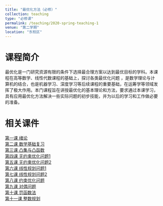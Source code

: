 ```yaml
---
title: "最优化方法（必修）"
collection: teaching
type: "必修课"
permalink: /teaching/2020-spring-teaching-1
venue: "第二学期"
location: "东校区"
---
```


课程简介
======
最优化是一门研究资源有限的条件下选择最合理方案以达到最优目标的学科。本课程在高等数学、线性代数课程的基础上，探讨各类最优化问题 ，是数学理论与计算机的结合，也是机器学习、深度学习等后续课程的重要基础，在运筹学等领域发挥了极大作用。本门课程旨在讲授最优化的基本理论和方法，要求通过本课学习，具有应用最优化方法解决一些实际问题的初步技能，并为以后的学习和工作做必要的准备。

相关课件
======
[第一课 绪论](http://zhaiweixin.github.io/files/optimizationmethod/lecture_note_0.pdf)  
[第二课 数学基础复习](http://zhaiweixin.github.io/files/optimizationmethod/lecture_note_1.pdf)  
[第三课 凸集与凸函数](http://zhaiweixin.github.io/files/optimizationmethod/lecture_note_2.pdf)  
[第四课 无约束优化问题1](http://zhaiweixin.github.io/files/optimizationmethod/lecture_note_3.pdf)  
[第五课 无约束优化问题2](http://zhaiweixin.github.io/files/optimizationmethod/lecture_note_4.pdf)  
[第六课 线性规划问题1](http://zhaiweixin.github.io/files/optimizationmethod/lecture_note_5.pdf)  
[第七课 线性规划问题2](http://zhaiweixin.github.io/files/optimizationmethod/lecture_note_6.pdf)  
[第八课 约束优化问题](http://zhaiweixin.github.io/files/optimizationmethod/lecture_note_7.pdf)  
[第九课 对偶问题](http://zhaiweixin.github.io/files/optimizationmethod/lecture_note_8.pdf)  
[第十课 罚函数法](http://zhaiweixin.github.io/files/optimizationmethod/lecture_note_9.pdf)  
[第十一课 整数规划](http://zhaiweixin.github.io/files/optimizationmethod/lecture_note_10.pdf)  



